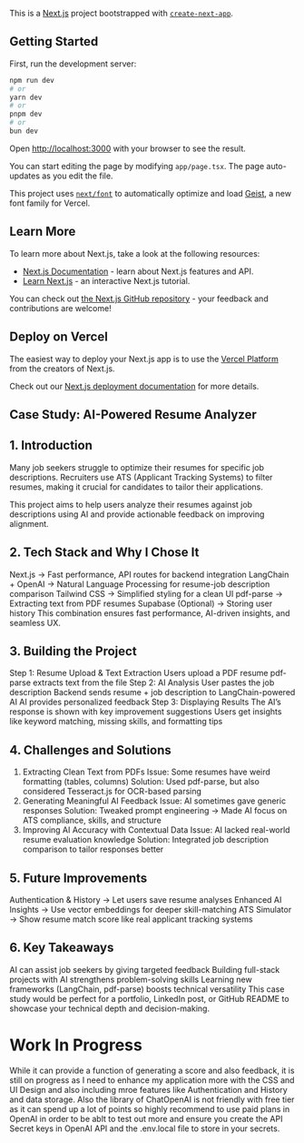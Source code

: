 This is a [Next.js](https://nextjs.org) project bootstrapped with [`create-next-app`](https://nextjs.org/docs/app/api-reference/cli/create-next-app).

## Getting Started

First, run the development server:

```bash
npm run dev
# or
yarn dev
# or
pnpm dev
# or
bun dev
```

Open [http://localhost:3000](http://localhost:3000) with your browser to see the result.

You can start editing the page by modifying `app/page.tsx`. The page auto-updates as you edit the file.

This project uses [`next/font`](https://nextjs.org/docs/app/building-your-application/optimizing/fonts) to automatically optimize and load [Geist](https://vercel.com/font), a new font family for Vercel.

## Learn More

To learn more about Next.js, take a look at the following resources:

- [Next.js Documentation](https://nextjs.org/docs) - learn about Next.js features and API.
- [Learn Next.js](https://nextjs.org/learn) - an interactive Next.js tutorial.

You can check out [the Next.js GitHub repository](https://github.com/vercel/next.js) - your feedback and contributions are welcome!

## Deploy on Vercel

The easiest way to deploy your Next.js app is to use the [Vercel Platform](https://vercel.com/new?utm_medium=default-template&filter=next.js&utm_source=create-next-app&utm_campaign=create-next-app-readme) from the creators of Next.js.

Check out our [Next.js deployment documentation](https://nextjs.org/docs/app/building-your-application/deploying) for more details.

## Case Study: AI-Powered Resume Analyzer

## 1. Introduction
Many job seekers struggle to optimize their resumes for specific job descriptions. Recruiters use ATS (Applicant Tracking Systems) to filter resumes, making it crucial for candidates to tailor their applications.

This project aims to help users analyze their resumes against job descriptions using AI and provide actionable feedback on improving alignment.

## 2. Tech Stack and Why I Chose It
Next.js → Fast performance, API routes for backend integration
LangChain + OpenAI → Natural Language Processing for resume-job description comparison
Tailwind CSS → Simplified styling for a clean UI
pdf-parse → Extracting text from PDF resumes
Supabase (Optional) → Storing user history
This combination ensures fast performance, AI-driven insights, and seamless UX.

## 3. Building the Project
Step 1: Resume Upload & Text Extraction
Users upload a PDF resume
pdf-parse extracts text from the file
Step 2: AI Analysis
User pastes the job description
Backend sends resume + job description to LangChain-powered AI
AI provides personalized feedback
Step 3: Displaying Results
The AI’s response is shown with key improvement suggestions
Users get insights like keyword matching, missing skills, and formatting tips

## 4. Challenges and Solutions
1. Extracting Clean Text from PDFs
Issue: Some resumes have weird formatting (tables, columns)
Solution: Used pdf-parse, but also considered Tesseract.js for OCR-based parsing
2. Generating Meaningful AI Feedback
Issue: AI sometimes gave generic responses
Solution: Tweaked prompt engineering → Made AI focus on ATS compliance, skills, and structure
3. Improving AI Accuracy with Contextual Data
Issue: AI lacked real-world resume evaluation knowledge
Solution: Integrated job description comparison to tailor responses better

## 5. Future Improvements
Authentication & History → Let users save resume analyses
Enhanced AI Insights → Use vector embeddings for deeper skill-matching
ATS Simulator → Show resume match score like real applicant tracking systems

## 6. Key Takeaways
AI can assist job seekers by giving targeted feedback
Building full-stack projects with AI strengthens problem-solving skills
Learning new frameworks (LangChain, pdf-parse) boosts technical versatility
This case study would be perfect for a portfolio, LinkedIn post, or GitHub README to showcase your technical depth and decision-making.

# Work In Progress
While it can provide a function of generating a score and also feedback, it is still on progress as I need to enhance my application more with the CSS and UI Design and also including mroe features like Authentication and History and data storage. Also the library of ChatOpenAI is not friendly with free tier as it can spend up a lot of points so highly recommend to use paid plans in OpenAI in order to be ablt to test out more and ensure you create the API Secret keys in OpenAI API and the .env.local file to store in your secrets.

